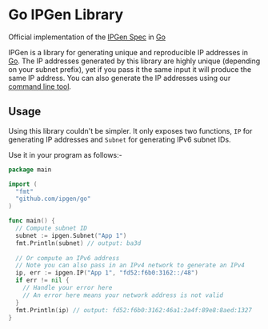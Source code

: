 # Go IPGen Library

Official implementation of the [IPGen Spec] in [Go]

IPGen is a library for generating unique and reproducible IP addresses in [Go]. The IP addresses generated by this library are highly unique (depending on your subnet prefix), yet if you pass it the same input it will produce the same IP address. You can also generate the IP addresses using our [command line tool].

[IPGen Spec]: https://github.com/ipgen/spec
[command line tool]: https://github.com/ipgen/cli
[Go]: https://golang.org

## Usage

Using this library couldn't be simpler. It only exposes two functions, `IP` for generating IP addresses and `Subnet` for generating IPv6 subnet IDs.

Use it in your program as follows:-
```go
package main

import (
  "fmt"
  "github.com/ipgen/go"
)

func main() {
  // Compute subnet ID
  subnet := ipgen.Subnet("App 1") 
  fmt.Println(subnet) // output: ba3d
  
  // Or compute an IPv6 address
  // Note you can also pass in an IPv4 network to generate an IPv4
  ip, err := ipgen.IP("App 1", "fd52:f6b0:3162::/48")
  if err != nil {
    // Handle your error here
    // An error here means your network address is not valid
  }
  fmt.Println(ip) // output: fd52:f6b0:3162:46a1:2a4f:89e8:8aed:1327
}
```
